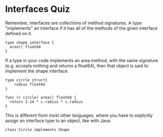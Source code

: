 # Interfaces Quiz

Remember, interfaces are collections of method signatures. A type "implements" an interface if it has all of the methods of the given interface defined on it.

```
type shape interface {
  area() float64
}
```

If a type in your code implements an area method, with the same signature (e.g. accepts nothing and returns a float64), then that object is said to implement the shape interface.

```
type circle struct{
	radius float64
}

func (c circle) area() float64 {
  return 3.14 * c.radius * c.radius
}
```

This is different from most other languages, where you have to explicitly assign an interface type to an object, like with Java:


```
class Circle implements Shape
```